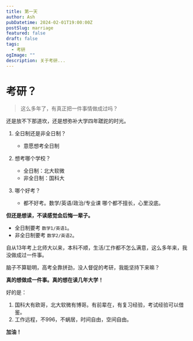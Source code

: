 ```yaml
---
title: 第一天
author: Ash
pubDatetime: 2024-02-01T19:00:00Z
postSlug: marriage
featured: false
draft: false
tags:
  - 考研
ogImage: ""
description: 关于考研...
---
```


# 考研？

> 这么多年了，有真正把一件事情做成过吗？

还是放不下那道坎，还是想弥补大学四年蹉跎的时光。

1. 全日制还是非全日制？
   - 意愿想考全日制
2. 想考哪个学校？
   - 全日制：北大软微 
   - 非全日制：国科大

3. 哪个好考？
   - 都不好考。数学/英语/政治/专业课 哪个都不擅长，心里没底。

**但还是想读，不读感觉会后悔一辈子。**

- 全日制要考 `数学1/英语1`。
- 非全日制要考 `数学2/英语2`。

自从13年考上北师大以来，本科不顺，生活/工作都不怎么满意，这么多年来，我没做成过一件事。

脑子不算聪明，高考全靠拼劲，没人督促的考研，我能坚持下来嘛？

**真的想做成一件事。真的想在读几年大学！**

好的是：
1. 国科大有欧哥，北大软微有博哥。有前辈在，有复习经验，考试经验可以借鉴。 
2. 工作远程，不996，不蜗居，时间自由，空间自由。

**加油！**
